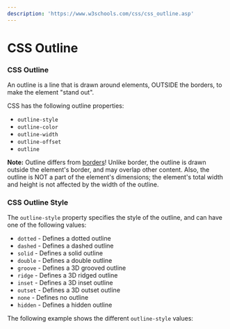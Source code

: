 ```yaml
---
description: 'https://www.w3schools.com/css/css_outline.asp'
---
```


# CSS Outline

### CSS Outline

An outline is a line that is drawn around elements, OUTSIDE the borders, to make the element "stand out".

CSS has the following outline properties:

* `outline-style`
* `outline-color`
* `outline-width`
* `outline-offset`
* `outline`

**Note:** Outline differs from [borders](https://www.w3schools.com/css/css_border.asp)! Unlike border, the outline is drawn outside the element's border, and may overlap other content. Also, the outline is NOT a part of the element's dimensions; the element's total width and height is not affected by the width of the outline.

### CSS Outline Style

The `outline-style` property specifies the style of the outline, and can have one of the following values:

* `dotted` - Defines a dotted outline
* `dashed` - Defines a dashed outline
* `solid` - Defines a solid outline
* `double` - Defines a double outline
* `groove` - Defines a 3D grooved outline
* `ridge` - Defines a 3D ridged outline
* `inset` - Defines a 3D inset outline
* `outset` - Defines a 3D outset outline
* `none` - Defines no outline
* `hidden` - Defines a hidden outline

The following example shows the different `outline-style` values:

